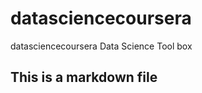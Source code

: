 datasciencecoursera
===================

datasciencecoursera Data Science Tool box

## This is a markdown file
